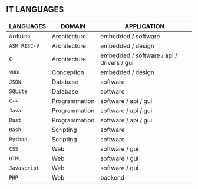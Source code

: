 ## IT LANGUAGES

|LANGUAGES|DOMAIN|APPLICATION|
|---------|------|-----------|
|`Arduino`|Architecture|embedded / software|
|`ASM RISC-V`|Architecture|embedded / design|
|`C`|Architecture|embedded / software / api / drivers / gui|
|`VHDL`|Conception|embedded / design|
|`JSON`|Database|software|
|`SQLite`|Database|software|
|`C++`|Programmation|software / api / gui|
|`Java`|Programmation|software / api / gui|
|`Rust`|Programmation|software / api / gui|
|`Bash`|Scripting|software|
|`Python`|Scripting|software|
|`CSS`|Web|software / gui|
|`HTML`|Web|software / gui|
|`Javascript`|Web|software / gui|
|`PHP`|Web|backend|
